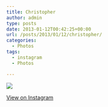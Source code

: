 ```yaml
---
title: Christopher
author: admin
type: posts
date: 2013-01-12T00:42:25+00:00
url: /posts/2013/01/12/christopher/
categories:
  - Photos
tags:
  - instagram
  - Photos

---
```

![][1]

<p class="view-instagram">
  <a href="http://instagr.am/p/UXEFibKlsD/">View on Instagram</a>
</p>

 [1]: https://lobban.org/wordpress//HLIC/19228601c1a23a6e717be2ef3d08b958.jpg